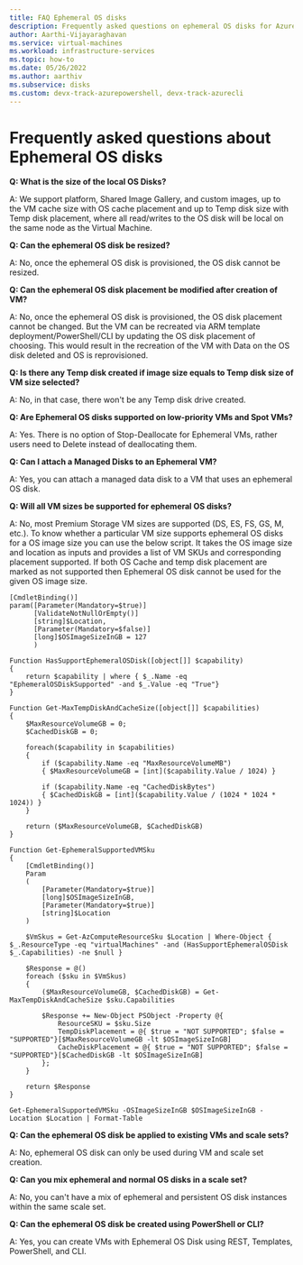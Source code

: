 ```yaml
---
title: FAQ Ephemeral OS disks 
description: Frequently asked questions on ephemeral OS disks for Azure VMs.
author: Aarthi-Vijayaraghavan
ms.service: virtual-machines
ms.workload: infrastructure-services
ms.topic: how-to
ms.date: 05/26/2022
ms.author: aarthiv
ms.subservice: disks 
ms.custom: devx-track-azurepowershell, devx-track-azurecli
---
```


# Frequently asked questions about Ephemeral OS disks

**Q: What is the size of the local OS Disks?**

A: We support platform, Shared Image Gallery, and custom images, up to the VM cache size with OS cache placement and up to Temp disk size with Temp disk placement, where all read/writes to the OS disk will be local on the same node as the Virtual Machine. 

**Q: Can the ephemeral OS disk be resized?**

A: No, once the ephemeral OS disk is provisioned, the OS disk cannot be resized. 

**Q: Can the ephemeral OS disk placement be modified after creation of VM?**

A: No, once the ephemeral OS disk is provisioned, the OS disk placement cannot be changed. But the VM can be recreated via ARM template deployment/PowerShell/CLI by updating the OS disk placement of choosing. This would result in the recreation of the VM with Data on the OS disk deleted and OS is reprovisioned.

**Q: Is there any Temp disk created if image size equals to Temp disk size of VM size selected?**

A: No, in that case, there won't be any Temp disk drive created.

**Q: Are Ephemeral OS disks supported on low-priority VMs and Spot VMs?**

A: Yes. There is no option of Stop-Deallocate for Ephemeral VMs, rather users need to Delete instead of deallocating them.

**Q: Can I attach a Managed Disks to an Ephemeral VM?**

A: Yes, you can attach a managed data disk to a VM that uses an ephemeral OS disk. 

**Q: Will all VM sizes be supported for ephemeral OS disks?**

A: No, most Premium Storage VM sizes are supported (DS, ES, FS, GS, M, etc.). To know whether a particular VM size supports ephemeral OS disks for a OS image size you can use the below script. It takes the OS image size and location as inputs and provides a list of VM SKUs and corresponding placement supported. If both OS Cache and temp disk placement are marked as not supported then Ephemeral OS disk cannot be used for the given OS image size.

```azurepowershell-interactive
[CmdletBinding()]
param([Parameter(Mandatory=$true)]
      [ValidateNotNullOrEmpty()]
      [string]$Location,
      [Parameter(Mandatory=$false)]
      [long]$OSImageSizeInGB = 127
      )
 
Function HasSupportEphemeralOSDisk([object[]] $capability)
{
    return $capability | where { $_.Name -eq "EphemeralOSDiskSupported" -and $_.Value -eq "True"}
}
 
Function Get-MaxTempDiskAndCacheSize([object[]] $capabilities)
{
    $MaxResourceVolumeGB = 0;
    $CachedDiskGB = 0;
 
    foreach($capability in $capabilities)
    {
        if ($capability.Name -eq "MaxResourceVolumeMB")
        { $MaxResourceVolumeGB = [int]($capability.Value / 1024) }
 
        if ($capability.Name -eq "CachedDiskBytes")
        { $CachedDiskGB = [int]($capability.Value / (1024 * 1024 * 1024)) }
    }
 
    return ($MaxResourceVolumeGB, $CachedDiskGB)
}
 
Function Get-EphemeralSupportedVMSku
{
    [CmdletBinding()]
    Param
    (
        [Parameter(Mandatory=$true)]
        [long]$OSImageSizeInGB,
        [Parameter(Mandatory=$true)]
        [string]$Location
    )
 
    $VmSkus = Get-AzComputeResourceSku $Location | Where-Object { $_.ResourceType -eq "virtualMachines" -and (HasSupportEphemeralOSDisk $_.Capabilities) -ne $null }
 
    $Response = @()
    foreach ($sku in $VmSkus)
    {
        ($MaxResourceVolumeGB, $CachedDiskGB) = Get-MaxTempDiskAndCacheSize $sku.Capabilities
 
        $Response += New-Object PSObject -Property @{
            ResourceSKU = $sku.Size
            TempDiskPlacement = @{ $true = "NOT SUPPORTED"; $false = "SUPPORTED"}[$MaxResourceVolumeGB -lt $OSImageSizeInGB]
            CacheDiskPlacement = @{ $true = "NOT SUPPORTED"; $false = "SUPPORTED"}[$CachedDiskGB -lt $OSImageSizeInGB]
        };
    }
 
    return $Response
}
 
Get-EphemeralSupportedVMSku -OSImageSizeInGB $OSImageSizeInGB -Location $Location | Format-Table
```
 
**Q: Can the ephemeral OS disk be applied to existing VMs and scale sets?**

A: No, ephemeral OS disk can only be used during VM and scale set creation. 

**Q: Can you mix ephemeral and normal OS disks in a scale set?**

A: No, you can't have a mix of ephemeral and persistent OS disk instances within the same scale set. 

**Q: Can the ephemeral OS disk be created using PowerShell or CLI?**

A: Yes, you can create VMs with Ephemeral OS Disk using REST, Templates, PowerShell, and CLI.